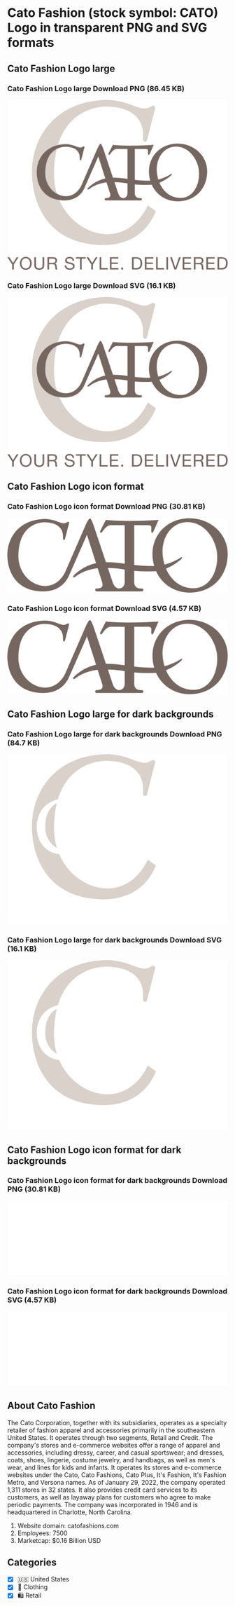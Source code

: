 # Cato Fashion (stock symbol: CATO) Logo in transparent PNG and SVG formats

## Cato Fashion Logo large

### Cato Fashion Logo large Download PNG (86.45 KB)

![Cato Fashion Logo large Download PNG (86.45 KB)](/img/orig/CATO_BIG-ad1a77a9.png)

### Cato Fashion Logo large Download SVG (16.1 KB)

![Cato Fashion Logo large Download SVG (16.1 KB)](/img/orig/CATO_BIG-44aaad7c.svg)

## Cato Fashion Logo icon format

### Cato Fashion Logo icon format Download PNG (30.81 KB)

![Cato Fashion Logo icon format Download PNG (30.81 KB)](/img/orig/CATO-08b9c9fe.png)

### Cato Fashion Logo icon format Download SVG (4.57 KB)

![Cato Fashion Logo icon format Download SVG (4.57 KB)](/img/orig/CATO-157384b4.svg)

## Cato Fashion Logo large for dark backgrounds

### Cato Fashion Logo large for dark backgrounds Download PNG (84.7 KB)

![Cato Fashion Logo large for dark backgrounds Download PNG (84.7 KB)](/img/orig/CATO_BIG.D-9ffc22bc.png)

### Cato Fashion Logo large for dark backgrounds Download SVG (16.1 KB)

![Cato Fashion Logo large for dark backgrounds Download SVG (16.1 KB)](/img/orig/CATO_BIG.D-e0a00a1e.svg)

## Cato Fashion Logo icon format for dark backgrounds

### Cato Fashion Logo icon format for dark backgrounds Download PNG (30.81 KB)

![Cato Fashion Logo icon format for dark backgrounds Download PNG (30.81 KB)](/img/orig/CATO.D-4b3c122f.png)

### Cato Fashion Logo icon format for dark backgrounds Download SVG (4.57 KB)

![Cato Fashion Logo icon format for dark backgrounds Download SVG (4.57 KB)](/img/orig/CATO.D-6c51813e.svg)

## About Cato Fashion

The Cato Corporation, together with its subsidiaries, operates as a specialty retailer of fashion apparel and accessories primarily in the southeastern United States. It operates through two segments, Retail and Credit. The company's stores and e-commerce websites offer a range of apparel and accessories, including dressy, career, and casual sportswear; and dresses, coats, shoes, lingerie, costume jewelry, and handbags, as well as men's wear, and lines for kids and infants. It operates its stores and e-commerce websites under the Cato, Cato Fashions, Cato Plus, It's Fashion, It's Fashion Metro, and Versona names. As of January 29, 2022, the company operated 1,311 stores in 32 states. It also provides credit card services to its customers, as well as layaway plans for customers who agree to make periodic payments. The company was incorporated in 1946 and is headquartered in Charlotte, North Carolina.

1. Website domain: catofashions.com
2. Employees: 7500
3. Marketcap: $0.16 Billion USD


## Categories
- [x] 🇺🇸 United States
- [x] 👚 Clothing
- [x] 🛍️ Retail
